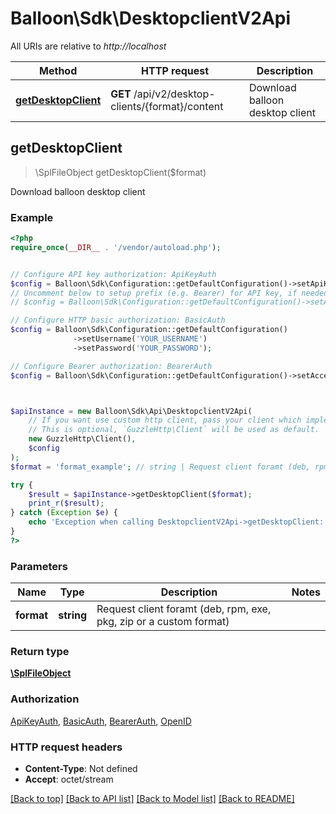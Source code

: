 # Balloon\Sdk\DesktopclientV2Api

All URIs are relative to *http://localhost*

Method | HTTP request | Description
------------- | ------------- | -------------
[**getDesktopClient**](DesktopclientV2Api.md#getDesktopClient) | **GET** /api/v2/desktop-clients/{format}/content | Download balloon desktop client



## getDesktopClient

> \SplFileObject getDesktopClient($format)

Download balloon desktop client

### Example

```php
<?php
require_once(__DIR__ . '/vendor/autoload.php');


// Configure API key authorization: ApiKeyAuth
$config = Balloon\Sdk\Configuration::getDefaultConfiguration()->setApiKey('X-API-Key', 'YOUR_API_KEY');
// Uncomment below to setup prefix (e.g. Bearer) for API key, if needed
// $config = Balloon\Sdk\Configuration::getDefaultConfiguration()->setApiKeyPrefix('X-API-Key', 'Bearer');

// Configure HTTP basic authorization: BasicAuth
$config = Balloon\Sdk\Configuration::getDefaultConfiguration()
              ->setUsername('YOUR_USERNAME')
              ->setPassword('YOUR_PASSWORD');

// Configure Bearer authorization: BearerAuth
$config = Balloon\Sdk\Configuration::getDefaultConfiguration()->setAccessToken('YOUR_ACCESS_TOKEN');



$apiInstance = new Balloon\Sdk\Api\DesktopclientV2Api(
    // If you want use custom http client, pass your client which implements `GuzzleHttp\ClientInterface`.
    // This is optional, `GuzzleHttp\Client` will be used as default.
    new GuzzleHttp\Client(),
    $config
);
$format = 'format_example'; // string | Request client foramt (deb, rpm, exe, pkg, zip or a custom format)

try {
    $result = $apiInstance->getDesktopClient($format);
    print_r($result);
} catch (Exception $e) {
    echo 'Exception when calling DesktopclientV2Api->getDesktopClient: ', $e->getMessage(), PHP_EOL;
}
?>
```

### Parameters


Name | Type | Description  | Notes
------------- | ------------- | ------------- | -------------
 **format** | **string**| Request client foramt (deb, rpm, exe, pkg, zip or a custom format) |

### Return type

[**\SplFileObject**](../Model/\SplFileObject.md)

### Authorization

[ApiKeyAuth](../../README.md#ApiKeyAuth), [BasicAuth](../../README.md#BasicAuth), [BearerAuth](../../README.md#BearerAuth), [OpenID](../../README.md#OpenID)

### HTTP request headers

- **Content-Type**: Not defined
- **Accept**: octet/stream

[[Back to top]](#) [[Back to API list]](../../README.md#documentation-for-api-endpoints)
[[Back to Model list]](../../README.md#documentation-for-models)
[[Back to README]](../../README.md)

